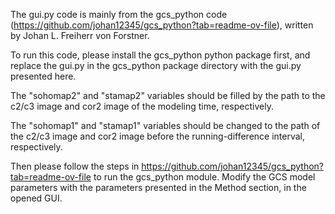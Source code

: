 The gui.py code is mainly from the gcs_python code (https://github.com/johan12345/gcs_python?tab=readme-ov-file), written by Johan L. Freiherr von Forstner.

To run this code, please install the gcs_python python package first, and replace the gui.py in the gcs_python package directory with the gui.py presented here.

The "sohomap2" and "stamap2" variables should be filled by the path to the c2/c3 image and cor2 image of the modeling time, respectively.

The "sohomap1" and "stamap1" variables should be changed to the path of the c2/c3 image and cor2 image before the running-difference interval, respectively.

Then please follow the steps in https://github.com/johan12345/gcs_python?tab=readme-ov-file to run the gcs_python module. Modify the GCS model parameters with the parameters presented in the Method section, in the opened GUI.

